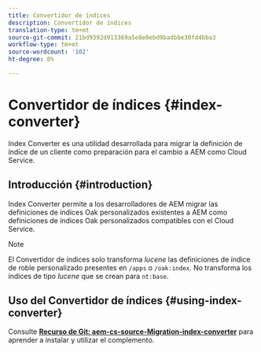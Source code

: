 ```yaml
---
title: Convertidor de índices
description: Convertidor de índices
translation-type: tm+mt
source-git-commit: 21bd9392d913369a5e8e0ebd9badbbe30fd4bba3
workflow-type: tm+mt
source-wordcount: '102'
ht-degree: 0%

---
```



# Convertidor de índices {#index-converter}

Index Converter es una utilidad desarrollada para migrar la definición de índice de un cliente como preparación para el cambio a AEM como Cloud Service.

## Introducción {#introduction}

Index Converter permite a los desarrolladores de AEM migrar las definiciones de índices Oak personalizados existentes a AEM como definiciones de índices Oak personalizados compatibles con el Cloud Service.

>[!NOTE]
>El Convertidor de índices solo transforma *lucene* las definiciones de índice de roble personalizado presentes en `/apps` o `/oak:index`. No transforma los índices de tipo *lucene* que se crean para `nt:base`.

## Uso del Convertidor de índices {#using-index-converter}

Consulte **[Recurso de Git: aem-cs-source-Migration-index-converter](https://github.com/adobe/aio-cli-plugin-aem-cloud-service-migration#introduction)** para aprender a instalar y utilizar el complemento.


